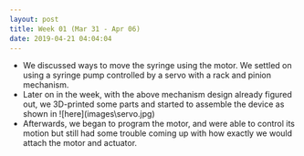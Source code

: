 ```yaml
---
layout: post
title: Week 01 (Mar 31 - Apr 06)
date: 2019-04-21 04:04:04
---
```


<ul>
  <li>We discussed ways to move the syringe using the motor. We settled on using a syringe pump controlled by a servo with a rack and pinion mechanism.</li>
  <li markdown="1" >Later on in the week, with the above mechanism design already figured out, we 3D-printed some parts and started to assemble the device as shown in ![here](images\servo.jpg)</li>
  <li>Afterwards, we began to program the motor, and were able to control its motion but still had some trouble coming up with how exactly we would attach the motor and actuator.</li>
</ul>
